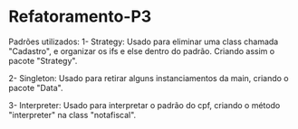 # Refatoramento-P3
Padrões utilizados:
1- Strategy: Usado para eliminar uma class chamada "Cadastro", e organizar os ifs e else dentro do padrão. Criando assim o pacote "Strategy".

2- Singleton: Usado para retirar alguns instanciamentos da main, criando o pacote "Data".

3- Interpreter: Usado para interpretar o padrão do cpf, criando o método "interpreter" na class "notafiscal". 
